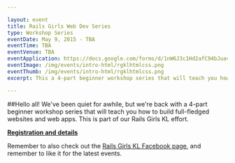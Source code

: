```yaml
---

layout: event
title: Rails Girls Web Dev Series
type: Workshop Series
eventDate: May 9, 2015 - TBA
eventTime: TBA
eventVenue: TBA
eventApplication: https://docs.google.com/forms/d/1nW6J3c1Hd2afC94bJuav8cFNKXqSMIRdJ2HNroWoCJw/viewform
eventImage: /img/events/intro-html/rgklhtmlcss.png
eventThumb: /img/events/intro-html/rgklhtmlcss.png
excerpt: This a 4-part beginner workshop series that will teach you how to build full-fledged websites and web apps. 

---
```


##Hello all!
We've been quiet for awhile, but we're back with a 4-part beginner workshop series that will teach you how to build full-fledged websites and web apps. This is part of our Rails Girls KL effort. 

**[Registration and details](https://docs.google.com/forms/d/1nW6J3c1Hd2afC94bJuav8cFNKXqSMIRdJ2HNroWoCJw/viewform)**

Remember to also check out the [Rails Girls KL Facebook page](https://www.facebook.com/railsgirlskl?fref=nf), and remember to like it for the latest events.